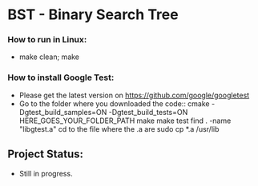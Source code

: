 # BST - Binary Search Tree

### How to run in Linux:
- make clean; make

### How to install Google Test:
- Please get the latest version on https://github.com/google/googletest
- Go to the folder where you downloaded the code::
cmake -Dgtest_build_samples=ON -Dgtest_build_tests=ON HERE_GOES_YOUR_FOLDER_PATH
make
make test
find . -name "libgtest.a"
cd to the file where the .a are
sudo cp *.a /usr/lib

## Project Status:
- Still in progress.
